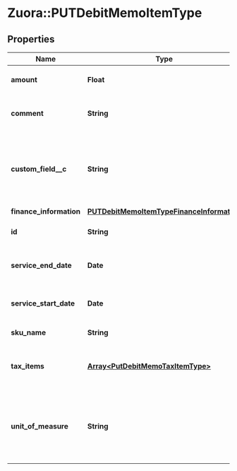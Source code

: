 # Zuora::PUTDebitMemoItemType

## Properties
Name | Type | Description | Notes
------------ | ------------- | ------------- | -------------
**amount** | **Float** | The amount of the debit memo item.  | [optional] 
**comment** | **String** | Comments about the debit memo item.  | [optional] 
**custom_field__c** | **String** | Any custom fields defined for this object. The custom field name is case-sensitive.  | [optional] 
**finance_information** | [**PUTDebitMemoItemTypeFinanceInformation**](PUTDebitMemoItemTypeFinanceInformation.md) |  | [optional] 
**id** | **String** | The ID of the debit memo item.  | 
**service_end_date** | **Date** | The service end date of the debit memo item.  | [optional] 
**service_start_date** | **Date** | The service start date of the debit memo item.   | [optional] 
**sku_name** | **String** | The name of the SKU.  | [optional] 
**tax_items** | [**Array&lt;PutDebitMemoTaxItemType&gt;**](PutDebitMemoTaxItemType.md) | Container for debit memo taxation items.  | [optional] 
**unit_of_measure** | **String** | The definable unit that you measure when determining charges.  | [optional] 


